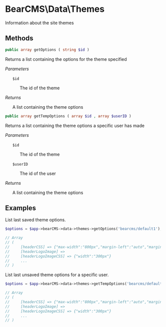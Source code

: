 # BearCMS\Data\Themes
Information about the site themes

## Methods

```php
public array getOptions ( string $id )
```

Returns a list containing the options for the theme specified

_Parameters_

&nbsp;&nbsp;&nbsp;&nbsp;&nbsp;&nbsp;`$id`

&nbsp;&nbsp;&nbsp;&nbsp;&nbsp;&nbsp;&nbsp;&nbsp;&nbsp;&nbsp;&nbsp;&nbsp;The id of the theme

_Returns_

&nbsp;&nbsp;&nbsp;&nbsp;&nbsp;&nbsp;A list containing the theme options

```php
public array getTempOptions ( array $id , array $userID )
```

Returns a list containing the theme options a specific user has made

_Parameters_

&nbsp;&nbsp;&nbsp;&nbsp;&nbsp;&nbsp;`$id`

&nbsp;&nbsp;&nbsp;&nbsp;&nbsp;&nbsp;&nbsp;&nbsp;&nbsp;&nbsp;&nbsp;&nbsp;The id of the theme

&nbsp;&nbsp;&nbsp;&nbsp;&nbsp;&nbsp;`$userID`

&nbsp;&nbsp;&nbsp;&nbsp;&nbsp;&nbsp;&nbsp;&nbsp;&nbsp;&nbsp;&nbsp;&nbsp;The id of the user

_Returns_

&nbsp;&nbsp;&nbsp;&nbsp;&nbsp;&nbsp;A list containing the theme options

## Examples

List last saved theme options.

```php
$options = $app->bearCMS->data->themes->getOptions('bearcms/default1');

// Array
// (
//     [headerCSS] => {"max-width":"800px","margin-left":"auto","margin-right":"auto",...
//     [headerLogoImage] => 
//     [headerLogoImageCSS] => {"width":"300px"}
//     ...
// )
```

List last unsaved theme options for a specific user.

```php
$options = $app->bearCMS->data->themes->getTempOptions('bearcms/default1', 'abcdefghijk1');

// Array
// (
//     [headerCSS] => {"max-width":"800px","margin-left":"auto","margin-right":"auto",...
//     [headerLogoImage] => 
//     [headerLogoImageCSS] => {"width":"300px"}
//     ...
// )
```